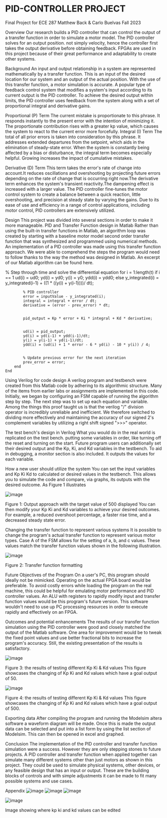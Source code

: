 # PID-CONTROLLER PROJECT
Final Project for ECE 287
Matthew Back & Carlo Buelvas
Fall 2023


Overview
Our research builds a PID controller that can control the output of a transfer function in order to simulate a motor model. The PID controller solves for an output position. not simply velocity, hence the controller first takes the output derivative before obtaining feedback. FPGAs are used in this project because of their great performance and adaptability to create other systems.


Background 
An input and output relationship in a system are represented mathematically by a transfer function. This is an input of the desired location for our system and an output of the actual position. With the use of this transfer function, a motor simulation is accurate. 
A popular type of feedback control system that modifies a system's input according to its current output is the PID controller. To achieve the desired output within limits, the PID controller uses feedback from the system along with a set of proportional integral and derivative gains. 


Proportional (P) Term
The current mistake is proportionate to this phrase. It responds instantly to the present error with the intention of minimizing it. The proportionate contribution rises with a greater kp value, which causes the system to react to the current error more forcefully.
Integral (I) Term 
The total of all prior errors is taken into consideration by this phrase. It addresses extended departures from the setpoint, which aids in the elimination of steady-state error. When the system is constantly being affected by a bias or disturbance, the integral term becomes especially helpful. Growing increases the impact of cumulative mistakes.




Derivative (D) Term 
This term takes the error's rate of change into account.It reduces oscillations and overshooting by projecting future errors depending on the rate of change that is occurring right now.The derivative term enhances the system's transient reactivity.The dampening effect is increased with a larger value. 
The PID controller fine-tunes the motor control system to create a balance between a quick reaction, little overshooting, and precision at steady state by varying the gains. Due to its ease of use and efficiency in a range of control applications, including motor control, PID controllers are extensively utilized.


Design
This project was divided into several sections in order to make it more manageable. 
PID and Transfer Function design in Matlab
Rather than using the built-in transfer functions in Matlab, an algorithm loop was created by starting with a baseline motor model second order transfer function that was synthesized and programmed using numerical methods. An implementation of a PID controller was made using this transfer function approach. We were able to comprehend the steps the program would need to follow thanks to the way the method was designed in Matlab. An excerpt of our Matlab algorithm can be found here.

% Step through time and solve the differential equation
    for i = 1:length(t)
        if i == 1
            ud(i) = ud0;
            yd(i) = yd0;
            y(i) = y0;
            ydd(i) = ydd0;
        else
            y_integrated(i) = y_integrated(i-1) + ((1 * ((y(i) + y(i-1))))/ dt);


            % PID controller
            error = inputValue - y_integrated(i);
            integral = integral + error / dt;
            derivative = (error - prev_error) * dt;


            pid_output = Kp * error + Ki * integral + Kd * derivative;


            ud(i) = pid_output;
            yd(i) = yd(i-1) + ydd(i-1)/dt;
            y(i) = y(i-1) + yd(i-1)/dt;
            ydd(i) = (ud(i) + 1 * error - 6 * yd(i) - 10 * y(i)) / 4;


            % Update previous error for the next iteration
            prev_error = error;
        end
    End


Using Verilog for code design
A verilog program and testbench were created from this Matlab code by adhering to its algorithmic structure. Many of the items from earlier labs or assignments are implemented in this code. Initially, we began by configuring an FSM capable of running the algorithm step by step. The next step was to set up each equation and variable. Among the things this proof taught us is that the verilog "/" division operator is incredibly unreliable and inefficient. We therefore switched to dividing more effectively and maintaining the accuracy of our signed 2's complement variables by utilizing a right shift signed ">>>" operator.


The test bench's design in Verilog
What you would do in the real world is replicated on the test bench. putting some variables in order, like turning off the reset and turning on the start. Future program users can additionally set their desired output and the Kp, Ki, and Kd variables in the testbench. To aid in debugging, a monitor section is also included. It outputs the values for each variable. 


How a new user should utilize the system
You can set the input variables and Kp Ki Kd to calculated or desired values in the testbench. This allows you to simulate the code and compare, via graphs, its outputs with the desired outcome. As Figure 1 illustrates


![image](https://github.com/CarloB26/Final_Project_ECE_287/assets/153966309/7bae0745-3dc6-4e5e-9ec9-ffb8c75b4573)

Figure 1: Output approach with the target value of 500 displayed
You can then modify your Kp Ki and Kd variables to achieve your desired outcomes. For example, a reduced overshoot percentage, a faster rise time, and a decreased steady state error. 


Changing the transfer function to represent various systems
It is possible to change the program's actual transfer function to represent various motor types. Case A of the FSM allows for the setting of a, b, and c values. These values match the transfer function values shown in the following illustration.

![image](https://github.com/CarloB26/Final_Project_ECE_287/assets/153966309/97136ad5-c380-454b-a1a5-f32b4d6cf97f)

Figure 2: Transfer function formatting

Future Objectives of the Program
On a user's PC, this program should ideally not be mimicked. Operating on the actual FPGA board would be preferable. To avoid costly errors while loading the program on the real machine, this could be helpful for emulating motor performance and PID controller values. An ALU with registers to rapidly modify input and transfer function values would be this program's future version. This software wouldn't need to use up PC processing resources in order to execute rapidly and effectively on an FPGA. 


Outcomes and potential enhancements
The results of our transfer function simulation using the PID controller were good and closely matched the output of the Matlab software. One area for improvement would be to tweak the fixed point values and use better fractional bits to increase the program's accuracy. Still, the existing presentation of the results is satisfactory. 





![image](https://github.com/CarloB26/Final_Project_ECE_287/assets/153966309/04357c7f-bc43-4516-a39f-d059be33cd59)

Figure 3: the results of testing different Kp Ki & Kd values 
This figure showcases the changing of Kp Ki and Kd values which have a goal output of 50.

![image](https://github.com/CarloB26/Final_Project_ECE_287/assets/153966309/58e70e5f-4bff-4a93-a834-566442897429)

Figure 4: the results of testing different Kp Ki & Kd values 
This figure showcases the changing of Kp Ki and Kd values which have a goal output of 500. 


Exporting data
After compiling the program and running the Modelsim altera software a waveform diagram will be made. Once this is made the output data can be selected and put into a list form by using the list section of Modelsim. This can then be opened in excel and graphed. 


Conclusion
The implementation of the PID controller and transfer function simulation were a success. However they are only stepping stones to future projects. A PID controller and transfer function when applied together can simulate many different systems other than just motors as shown in this project. They could be used to simulate physical systems, other devices, or any feasible design that has an input or output. These are the building blocks of controls and with simple adjustments it can be made to fit many possible systems and use cases.


Appendix
![image](https://github.com/CarloB26/Final_Project_ECE_287/assets/153966309/93f4c3fa-eb5a-4143-bdc1-217e6c09bb66)
![image](https://github.com/CarloB26/Final_Project_ECE_287/assets/153966309/34ed3ac2-3dc3-4617-80cd-da0d73acf06e)
![image](https://github.com/CarloB26/Final_Project_ECE_287/assets/153966309/7855ad58-f0d7-406c-a424-0987fcc549aa)

![image](https://github.com/CarloB26/Final_Project_ECE_287/assets/153966309/7eb9bf6a-54cc-49c8-9f8c-d1654a10658d)

Image showing where kp ki and kd values can be edited

